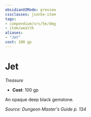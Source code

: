 ```yaml
---
obsidianUIMode: preview
cssclasses: json5e-item
tags:
- compendium/src/5e/dmg
- item/wealth
aliases: 
- "Jet"
cost: 100 gp
---
```

# Jet
*Treasure*  

- **Cost**: 100 gp

An opaque deep black gemstone.

*Source: Dungeon Master's Guide p. 134*